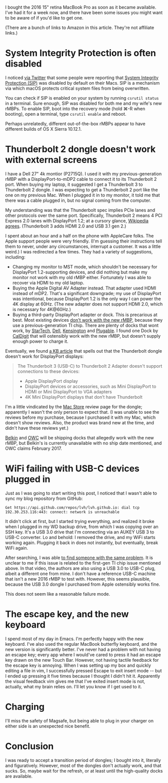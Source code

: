 <!--
.. title: 2016 rMBP caveats
.. slug: 2016-rmbp-caveats
.. date: 2016-11-22 07:49:16 UTC-08:00
.. tags:
.. category:
.. link:
.. description:
.. type: text
-->

I bought the 2016 15" retina MacBook Pro as soon as it became available. I've
had it for a week now, and there have been some issues you might want to be
aware of if you'd like to get one.

(There are a bunch of links to Amazon in this article. They're not affiliate
links.)

# System Integrity Protection is often disabled

I noticed [via Twitter][twitter-sip] that some people were reporting that [System Integrity
Protection (SIP)][sip] was disabled by default on their Macs. SIP is a mechanism via
which macOS protects critical system files from being overwritten.

You can check if SIP is enabled on your system by running `csrutil status` in a
terminal. Sure enough, SIP was disabled for both me and my wife's new rMBPs. To
enable SIP, boot into the recovery mode (hold ⌘-R when booting), open a
terminal, type `csrutil enable` and reboot.

Perhaps unrelatedly, different out-of-the-box rMBPs appear to have different
builds of OS X Sierra 10.12.1.

[twitter-sip]: https://twitter.com/schwa/status/799160866209828864
[sip]: https://en.wikipedia.org/wiki/System_Integrity_Protection

# Thunderbolt 2 dongle doesn't work with external screens

I have a Dell 27" 4k montior (P2715Q). I used it with my previous-generation
rMBP with a DisplayPort-to-mDP2 cable to connect it to its Thunderbolt 2 port.
When buying my laptop, it suggested I get a Thunderbolt 3 to Thunderbolt 2
dongle. I was expecting to get a Thunderbolt 2 port like the one on my previous
Mac. When I plugged it in to my monitor, it told me that there was a cable
plugged in, but no signal coming from the computer.

My understanding was that the Thunderbolt spec implies PCIe lanes and other
protocols over the same port. Specifically, Thunderbolt 2 means 4 PCI Express
2.0 lanes with DisplayPort 1.2; at a cursory glance, [Wikipedia agrees][tb].
(Thunderbolt 3 adds HDMI 2.0 and USB 3.1 gen 2.)

I spent about an hour and a half on the phone with AppleCare folks. The Apple
support people were very friendly. (I'm guessing their instructions tell them to
never, under any circumstances, interrupt a customer. It was a little weird.) I
was redirected a few times. They had a variety of suggestions, including:

* Changing my monitor to MST mode, which shouldn't be necessary for DisplayPort
  1.2-supporting devices, and did nothing but make my monitor not work with my old
  rMBP either. Fortunately I was able to recover via HDMI to my old laptop.
* Buying the Apple Digital AV Adapter instead. That adapter used HDMI instead of
  mDP2. That's a significant downgrade; my use of DisplayPort was intentional,
  because DisplayPort 1.2 is the only way I can power the 4K display at 60Hz.
  (The new adapter does not support HDMI 2.0, which is necessary for 4K@60Hz.)
* Buying a third-party DisplayPort adapter or dock. This is precarious at best.
  Most existing devices [don't work with the new rMBP][incompat], because they
  use a previous-generation TI chip. There are plenty of docks that wont work,
  by [StarTech][startech], [Dell][dell], [Kensington][kensington]
  and [Plugable][plugable]. I found one Dock by [CalDigit][caldigit] that will
  ostensibly work with the new rMBP, but doesn't supply enough power to charge
  it.

Eventually, we found [a KB article][kb] that spells out that the Thunderbolt
dongle doesn't work for DisplayPort displays:

> The Thunderbolt 3 (USB-C) to Thunderbolt 2 Adapter doesn't support connections to these devices:
>
> * Apple DisplayPort display
> * DisplayPort devices or accessories, such as Mini DisplayPort to HDMI or Mini DisplayPort to VGA adapters
> * 4K Mini DisplayPort displays that don’t have Thunderbolt

I'm a little vindicated by the [Mac Store][macstore] review page for the dongle;
apparently I wasn't the only person to expect that. (I was unable to see the
reviews before my purchase, because I purchased it with my Mac, which doesn't
show reviews. Also, the product was brand new at the time, and didn't have these
reviews yet.)

[Belkin][belkin] and [OWC][owc] will be shipping docks that allegedly work with
the new rMBP, but Belkin's is currently unavailable with no ship date mentioned,
and OWC claims February 2017.

[kb]: https://support.apple.com/en-us/HT207266
[incompat]: https://9to5mac.com/2016/11/03/2016-macbook-pro-thunderbolt-compatibility-issues/
[tb]: https://en.wikipedia.org/wiki/Thunderbolt_(interface)
[belkin]: http://www.belkin.com/us/p/P-F4U095/
[owc]: https://9to5mac.com/2016/11/03/owc-announces-thunderbolt-3-dock-adds-13-ports-of-legacy-io-to-the-new-macbook-pros-over-a-single-cable/
[startech]: https://www.amazon.com/StarTech-com-Thunderbolt-Dual-4K-Docking-Station
[dell]: https://www.amazon.com/Dell-Dock-WD15-Adapter-Type-C
[kensington]: https://www.amazon.com/Kensington-Delivery-DisplayPort-Microphone-K38231WW
[plugable]: https://www.amazon.com/Plugable-Display-Docking-Charging-Delivery
[caldigit]: https://www.amazon.com/CalDigit-USB-C-Docking-Station-DisplayPort
[macstore]: http://www.apple.com/shop/reviews/MMEL2AM/A/thunderbolt-3-usb-c-to-thunderbolt-2-adapter

# WiFi failing with USB-C devices plugged in

Just as I was going to start writing this post, I noticed that I wasn't able
to sync my blog repository from GitHub:

```
Get https://api.github.com/repos/lvh/lvh.github.io: dial tcp 192.30.253.116:443: connect: network is unreachable
```

It didn't click at first, but I started trying everything, and realized it broke
when I plugged in my WD backup drive, from which I was copying over an SSH key.
It's a USB 3.0 drive that I'm connecting via an AUKEY USB 3 to USB-C converter.
Lo and behold: I removed the drive, and my WiFi starts working again. Plugging
it back in does not instantly, but eventually, break WiFi again.

After searching, I was able [to find someone with the same problem][wifi-video].
It is unclear to me if this issue is related to the first-gen TI chip issue
mentioned above. In that video, the authors are also using a USB 3.0 to USB-C
plug, albeit a different one from mine. I don't have a reference USB-C machine
that isn't a new 2016 rMBP to test with. However, this seems plausible, because
the USB 3.0 dongle I purchased from Apple ostensibly works fine.

This does not seem like a reasonable failure mode.

[wifi-video]: https://www.youtube.com/watch?v=NYVjIjBMx6o

# The escape key, and the new keyboard

I spend most of my day in Emacs. I'm perfectly happy with the new keyboard. I've
also used the regular MacBook butterfly keyboard, and the new version is
significantly better. I've never had a problem with not having an escape key;
every app where I would've cared to press it had an escape key drawn on the new
Touch Bar. However, not having tactile feedback for the escape key is annoying.
When I was setting up my box and quickly editing a file in vim, I successfully
pressed Escape to exit insert mode -- but I ended up pressing it five times
because I thought I didn't hit it. Apparently the visual feedback vim gives me
that I've exited insert mode is not, actually, what my brain relies on. I'll let
you know if I get used to it.

# Charging

I'll miss the safety of Magsafe, but being able to plug in your charger on
either side is an unexpected nice benefit.

# Conclusion

I was ready to accept a transition period of dongles; I bought into it,
literally and figuratively. However, most of the dongles don't actually work,
and that sucks. So, maybe wait for the refresh, or at least until the
high-quality docks are available.
